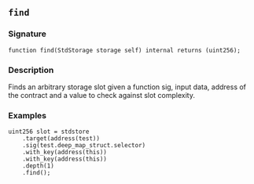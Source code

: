 ## `find`

### Signature

```solidity
function find(StdStorage storage self) internal returns (uint256);
```

### Description

Finds an arbitrary storage slot given a function sig, input data, address of the contract and a value to check against slot complexity.  

### Examples

```solidity
uint256 slot = stdstore
    .target(address(test))
    .sig(test.deep_map_struct.selector)
    .with_key(address(this))
    .with_key(address(this))
    .depth(1)
    .find();
```
